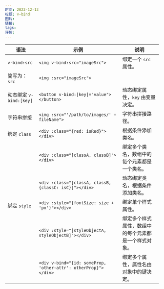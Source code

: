 ```yaml
---
时间: 2023-12-13
标题: v-bind
图片: 
链接: 
tags: 
评价:
---
```



|语法|示例|说明|
|---|---|---|
|`v-bind:src`|`<img v-bind:src="imageSrc">`|绑定一个 `src` 属性。|
|简写为：`src`|`<img :src="imageSrc">`||
|动态绑定 `v-bind:[key]`|`<button v-bind:[key]="value"></button>`|动态绑定属性，`key` 由变量决定。|
|字符串拼接|`<img :src="'/path/to/images/' + fileName">`|字符串拼接路径。|
|绑定 `class`|`<div :class="{red: isRed}"></div>`|根据条件添加类名。|
||`<div :class="[classA, classB]"></div>`|绑定多个类名，数组中的每个元素都是一个类名。|
||`<div :class="[classA, classB, {classC: isC}]"></div>`|动态绑定类名，根据条件添加类名。|
|绑定 `style`|`<div :style="{fontSize: size + 'px'}"></div>`|绑定单个样式属性。|
||`<div :style="[styleObjectA, styleObjectB]"></div>`|绑定多个样式属性，数组中的每个元素都是一个样式对象。|
||`<div v-bind="{id: someProp, 'other-attr': otherProp}"></div>`|绑定多个属性，属性名由对象中的键决定。|